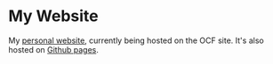 My Website
=========

My [personal website](http://www.ocf.berkeley.edu/~kqdtran/), currently being hosted on the OCF site. It's also hosted on [Github pages](http://kqdtran.github.com/mywebsite/index.html).
